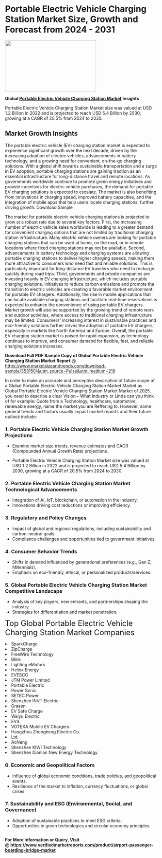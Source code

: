 <H1>Portable Electric Vehicle Charging Station Market Size, Growth and Forecast from 2024 - 2031</H1><img class="aligncenter size-medium wp-image-584254" src="https://thirdeyenews.in/wp-content/uploads/2024/09/Global-Market-Research-300x168.jpeg" alt="" width="300" height="168" /><p><strong>Global&nbsp;<a href="https://www.marketsizeandtrends.com/download-sample/353150/&amp;utm_source=Pulse&amp;utm_medium=219">Portable Electric Vehicle Charging Station Market</a> Insights</strong></p><p>Portable Electric Vehicle Charging Station Market size was valued at USD 1.2 Billion in 2022 and is projected to reach USD 5.4 Billion by 2030, growing at a CAGR of 20.5% from 2024 to 2030.</p><p><h2>Market Growth Insights</h2> <p>The portable electric vehicle (EV) charging station market is expected to experience significant growth over the next decade, driven by the increasing adoption of electric vehicles, advancements in battery technology, and a growing need for convenient, on-the-go charging solutions. With a global shift towards sustainable transportation and a surge in EV adoption, portable charging stations are gaining traction as an essential infrastructure for long-distance travel and remote locations. As governments worldwide continue to promote green energy initiatives and provide incentives for electric vehicle purchases, the demand for portable EV charging solutions is expected to escalate. The market is also benefiting from innovations in charging speed, improved battery capacities, and the integration of mobile apps that help users locate charging stations, further driving growth. Download Sample</p> <p>The market for portable electric vehicle charging stations is projected to grow at a robust rate due to several key factors. First, the increasing number of electric vehicle sales worldwide is leading to a greater demand for convenient charging options that are not limited by traditional charging station infrastructure. Many electric vehicle owners are looking for portable charging stations that can be used at home, on the road, or in remote locations where fixed charging stations may not be available. Second, advancements in battery technology and charging systems are allowing portable charging stations to deliver higher charging speeds, making them more attractive to consumers who need fast and reliable solutions. This is particularly important for long-distance EV travelers who need to recharge quickly during road trips. Third, governments and private companies are investing heavily in EV charging infrastructure, which includes portable charging solutions. Initiatives to reduce carbon emissions and promote the transition to electric vehicles are creating a favorable market environment for portable EV chargers. Additionally, the rise in mobile applications that can locate available charging stations and facilitate real-time reservations is expected to enhance the convenience of using portable EV chargers. Market growth will also be supported by the growing trend of remote work and outdoor activities, where access to traditional charging infrastructure may be limited. Consumers' increasing interest in sustainable practices and eco-friendly solutions further drives the adoption of portable EV chargers, especially in markets like North America and Europe. Overall, the portable EV charging station market is poised for rapid expansion, as technology continues to improve, and consumer demand for flexible, fast, and reliable charging solutions increases. </p><p><span class=""><strong>Download Full PDF Sample Copy of Global Portable Electric Vehicle Charging Station Market Report</strong> @ <a href="https://www.marketsizeandtrends.com/download-sample/353150/&amp;utm_source=Pulse&amp;utm_medium=219" target="_blank">https://www.marketsizeandtrends.com/download-sample/353150/&amp;utm_source=Pulse&amp;utm_medium=219</a></span></p><p>In order to make an accurate and perceptive description of future scope of a Global&nbsp;Portable Electric Vehicle Charging Station Market Market as Global&nbsp;Portable Electric Vehicle Charging Station Market Market of 2025, you need to describe a clear Vision &ndash; What Industry or Linda can you think of for example: Quote from a Technology, healthcare, automotive, renewable energy, name the market you are Reffering to. However, some general trends and factors usually impact market reports and their future outlook include:</p><h3>1.&nbsp;<strong>Portable Electric Vehicle Charging Station Market Growth Projections</strong></h3><ul><li>Examine market size trends, revenue estimates and CAGR (Compounded Annual Growth Rate) projections.</li><li><p>Portable Electric Vehicle Charging Station Market size was valued at USD 1.2 Billion in 2022 and is projected to reach USD 5.4 Billion by 2030, growing at a CAGR of 20.5% from 2024 to 2030.</p></li></ul><h3>2.&nbsp;<strong>Portable Electric Vehicle Charging Station Market Technological Advancements</strong></h3><ul><li>Integration of AI, IoT, blockchain, or automation in the industry.</li><li>Innovations driving cost reductions or improving efficiency.</li></ul><h3>3.&nbsp;<strong>Regulatory and Policy Changes</strong></h3><ul><li>Impact of global and regional regulations, including sustainability and carbon-neutral goals.</li><li>Compliance challenges and opportunities tied to government initiatives.</li></ul><h3>4.&nbsp;<strong>Consumer Behavior Trends</strong></h3><ul><li>Shifts in demand influenced by generational preferences (e.g., Gen Z, Millennials).</li><li>Emphasis on eco-friendly, ethical, or personalized products/services.</li></ul><h3>5.&nbsp;<strong>Global Portable Electric Vehicle Charging Station Market Competitive Landscape</strong></h3><ul><li>Analysis of key players, new entrants, and partnerships shaping the industry.</li><li>Strategies for differentiation and market penetration.</li></ul><p data-pm-slice="1 1 []"><span style="color: inherit; font-family: inherit; font-size: 25px;">Top Global Portable Electric Vehicle Charging Station Market Companies</span></p><div class="" data-test-id=""><p><li>SparkCharge</li><li> ZipCharge</li><li> FreeWire Technology</li><li> Blink</li><li> Lighting eMotors</li><li> Heliox Energy</li><li> EVESCO</li><li> JTM Power Limited</li><li> Portable Electric</li><li> Power Sonic</li><li> SETEC Power</li><li> Shenzhen INVT Electric</li><li> Grasen</li><li> EV Safe Charge</li><li> Weiyu Electric</li><li> EVS</li><li> VOTEXA Mobile EV Chargers</li><li> Hangzhou Zhongheng Electric Co.</li><li> Ltd.</li><li> AoNeng</li><li> Shenzhen KIWI Technology</li><li> Shenzhen Dianlan New Energy Technology</li></p></div><h3>6.&nbsp;<strong>Economic and Geopolitical Factors</strong></h3><ul><li>Influence of global economic conditions, trade policies, and geopolitical events.</li><li>Resilience of the market to inflation, currency fluctuations, or global crises.</li></ul><h3>7.&nbsp;<strong>Sustainability and ESG (Environmental, Social, and Governance)</strong></h3><ul><li>Adoption of sustainable practices to meet ESG criteria.</li><li>Opportunities in green technologies and circular economy principles.</li></ul><h2><strong style="font-size: 14px;">For More Information or Query, Visit @&nbsp;</strong><a style="background-color: #ffffff; font-size: 14px;" href="https://www.marketsizeandtrends.com/report/portable-electric-vehicle-charging-station-market/" target="_blank">https://www.verifiedmarketreports.com/product/airport-passenger-boarding-bridge-market</a></h2>
